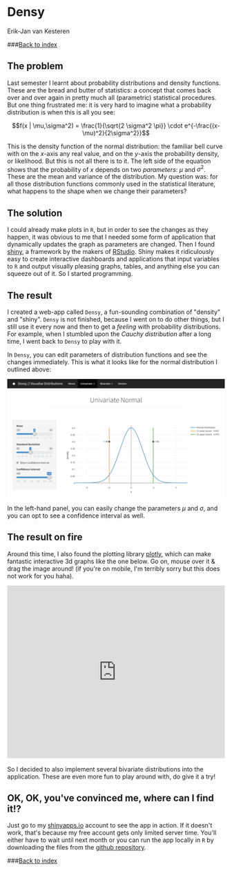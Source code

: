 # Densy
Erik-Jan van Kesteren  



###[Back to index](../index.html)

## The problem
Last semester I learnt about probability distributions and density functions. These are the bread and butter of statistics: a concept that comes back over and over again in pretty much all (parametric) statistical procedures. But one thing frustrated me: it is very hard to imagine what a probability distribution is when this is all you see:

$$f(x | \mu,\sigma^2) = \frac{1}{\sqrt{2 \sigma^2 \pi}} \cdot e^{-\frac{(x-\mu)^2}{2\sigma^2}}$$


This is the density function of the normal distribution: the familiar bell curve with on the $x$-axis any real value, and on the $y$-axis the probability density, or likelihood. But this is not all there is to it. The left side of the equation shows that the probability of $x$ depends on two *parameters*: $\mu$ and $\sigma^2$. These are the mean and variance of the distribution. My question was: for all those distribution functions commonly used in the statistical literature, what happens to the shape when we change their parameters?

## The solution
I could already make plots in `R`, but in order to see the changes as they happen, it was obvious to me that I needed some form of application that dynamically updates the graph as parameters are changed. Then I found [shiny](http://shiny.rstudio.com/), a framework by the makers of [RStudio](https://www.rstudio.com/). Shiny makes it ridiculously easy to create interactive dashboards and applications that input variables to `R` and output visually pleasing graphs, tables, and anything else you can squeeze out of it. So I started programming.

## The result

I created a web-app called `Densy`, a fun-sounding combination of "density" and "shiny". `Densy` is not finished, because I went on to do other things, but I still use it every now and then to get a *feeling* with probability distributions. For example, when I stumbled upon the *Cauchy distribution* after a long time, I went back to `Densy` to play with it.

In `Densy`, you can edit parameters of distribution functions and see the changes immediately. This is what it looks like for the normal distribution I outlined above:

![](densy_files/normal.png)

In the left-hand panel, you can easily change the parameters $\mu$ and $\sigma$, and you can opt to see a confidence interval as well.

## The result on fire

Around this time, I also found the plotting library [plotly](https://plot.ly/), which can make fantastic interactive 3d graphs like the one below. Go on, mouse over it & drag the image around! (if you're on mobile, I'm terribly sorry but this does not work for you haha).

<iframe width="100%" height="400" frameborder="0" scrolling="no" src="https://plot.ly/~erikjan/3.embed?share_key=HPMG48qGQizPJ0gw0wWxc9"></iframe>

<br/>

So I decided to also implement several bivariate distributions into the application. These are even more fun to play around with, do give it a try!

## OK, OK, you've convinced me, where can I find it!?

Just go to my [shinyapps.io](https://erikjan.shinyapps.io/Densy/) account to see the app in action. If it doesn't work, that's because my free account gets only limited server time. You'll either have to wait until next month or you can run the app locally in `R` by downloading the files from the [github repository](https://github.com/vankesteren/Densy-Develop). 


###[Back to index](../index.html)
